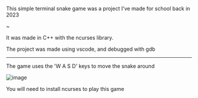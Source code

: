 This simple terminal snake game was a project I've made for school back in 2023

~

It was made in C++ with the ncurses library.

The project was made using vscode, and debugged with gdb

___

The game uses the 'W A S D' keys to move the snake around

![image](https://github.com/user-attachments/assets/9b21074b-712f-4d95-94c7-bcdc97e41687)

You will need to install ncurses to play this game
